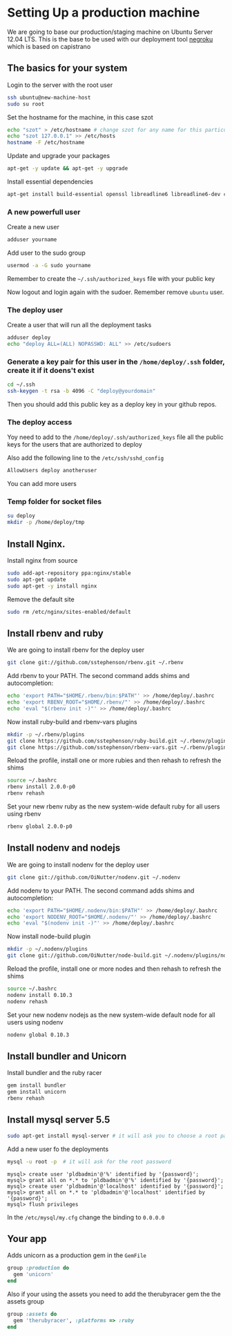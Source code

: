 # Setting Up a production machine

We are going to base our production/staging machine on Ubuntu Server 12.04 LTS. This is the base to be used with our deployment tool [negroku](https://github.com/platanus-repos/negroku) which is based on capistrano

## The basics for your system

Login to the server with the root user
```bash
ssh ubuntu@new-machine-host
sudo su root
```

Set the hostname for the machine, in this case szot
```bash
echo "szot" > /etc/hostname # change szot for any name for this particular machine
echo "szot 127.0.0.1" >> /etc/hosts
hostname -F /etc/hostname
```

Update and upgrade your packages
```bash
apt-get -y update && apt-get -y upgrade
```

Install essential dependencies
```bash
apt-get install build-essential openssl libreadline6 libreadline6-dev curl git-core zlib1g zlib1g-dev libssl-dev libyaml-dev libsqlite3-dev sqlite3 libxml2-dev libxslt-dev autoconf libc6-dev ncurses-dev automake libtool bison libmysqlclient15-dev libpcre3 libpcre3-dev
```

### A new powerfull user

Create a new user
```bash
adduser yourname
```

Add user to the sudo group
```bash
usermod -a -G sudo yourname
```
Remember to create the `~/.ssh/authorized_keys` file with your public key

Now logout and login again with the sudoer. Remember remove `ubuntu` user.

### The deploy user

Create a user that will run all the deployment tasks
```bash
adduser deploy
echo "deploy ALL=(ALL) NOPASSWD: ALL" >> /etc/sudoers
```

### Generate a key pair for this user in the `/home/deploy/.ssh` folder, create it if it doens't exist
```bash
cd ~/.ssh
ssh-keygen -t rsa -b 4096 -C "deploy@yourdomain"
```
Then you should add this public key as a deploy key in your github repos.

### The deploy access
Yoy need to add to the `/home/deploy/.ssh/authorized_keys` file all the public keys for the users that are authorized to deploy

Also add the following line to the `/etc/ssh/sshd_config`
```bash
AllowUsers deploy anotheruser
```
You can add more users

### Temp folder for socket files
```bash
su deploy
mkdir -p /home/deploy/tmp
```

## Install Nginx.

Install nginx from source
```bash
sudo add-apt-repository ppa:nginx/stable
sudo apt-get update
sudo apt-get -y install nginx
```

Remove the default site
```bash
sudo rm /etc/nginx/sites-enabled/default
```

## Install rbenv and ruby

We are going to install rbenv for the deploy user

```bash
git clone git://github.com/sstephenson/rbenv.git ~/.rbenv
```

Add rbenv to your PATH. The second command adds shims and autocompletion:

```bash
echo 'export PATH="$HOME/.rbenv/bin:$PATH"' >> /home/deploy/.bashrc
echo 'export RBENV_ROOT="$HOME/.rbenv/"' >> /home/deploy/.bashrc
echo 'eval "$(rbenv init -)"' >> /home/deploy/.bashrc
```

Now install ruby-build and rbenv-vars plugins

```bash
mkdir -p ~/.rbenv/plugins
git clone https://github.com/sstephenson/ruby-build.git ~/.rbenv/plugins/ruby-build
git clone https://github.com/sstephenson/rbenv-vars.git ~/.rbenv/plugins/rbenv-vars
```

Reload the profile, install one or more rubies and then rehash to refresh the shims

```bash
source ~/.bashrc
rbenv install 2.0.0-p0
rbenv rehash
```

Set your new rbenv ruby as the new system-wide default ruby for all users using rbenv

```bash
rbenv global 2.0.0-p0
```

## Install nodenv and nodejs

We are going to install nodenv for the deploy user

```bash
git clone git://github.com/OiNutter/nodenv.git ~/.nodenv
```

Add nodenv to your PATH. The second command adds shims and autocompletion:

```bash
echo 'export PATH="$HOME/.nodenv/bin:$PATH"' >> /home/deploy/.bashrc
echo 'export NODENV_ROOT="$HOME/.nodenv/"' >> /home/deploy/.bashrc
echo 'eval "$(nodenv init -)"' >> /home/deploy/.bashrc
```

Now install node-build plugin

```bash
mkdir -p ~/.nodenv/plugins
git clone git://github.com/OiNutter/node-build.git ~/.nodenv/plugins/node-build
```

Reload the profile, install one or more nodes and then rehash to refresh the shims

```bash
source ~/.bashrc
nodenv install 0.10.3
nodenv rehash
```

Set your new nodenv nodejs as the new system-wide default node for all users using nodenv

```bash
nodenv global 0.10.3
```

## Install bundler and Unicorn

Install bundler and the ruby racer
```bash
gem install bundler
gem install unicorn
rbenv rehash
```

## Install mysql server 5.5

```bash
sudo apt-get install mysql-server # it will ask you to choose a root password
```

Add a new user fo the deployments
```bash
mysql -u root -p  # it will ask for the root password
```

```mysql
mysql> create user 'pldbadmin'@'%' identified by '{password}';
mysql> grant all on *.* to 'pldbadmin'@'%' identified by '{password}';
mysql> create user 'pldbadmin'@'localhost' identified by '{password}';
mysql> grant all on *.* to 'pldbadmin'@'localhost' identified by '{password}';
mysql> flush privileges
```

In the `/etc/mysql/my.cfg` change the binding to `0.0.0.0`

## Your app

Adds unicorn as a production gem in the `GemFile`
```ruby
group :production do
  gem 'unicorn'
end
```

Also if your using the assets you need to add the therubyracer gem the the assets group
```ruby
group :assets do
  gem 'therubyracer', :platforms => :ruby
end
```
